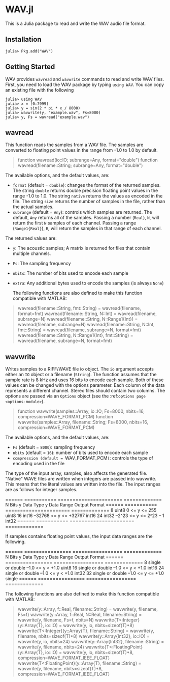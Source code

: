 WAV.jl
======

This is a Julia package to read and write the WAV audio file format.

Installation
------------

    julia> Pkg.add("WAV")

Getting Started
---------------

WAV provides `wavread` and `wavwrite` commands to read and write WAV files. First, you need to load the WAV package by typing `using WAV`. You can copy an existing file with the following

```jlcon
julia> using WAV
julia> x = [0:7999]
julia> y = sin(2 * pi * x / 8000)
julia> wavwrite(y, "example.wav", Fs=8000)
julia> y, Fs = wavread("example.wav")
```

wavread
-------

This function reads the samples from a WAV file. The samples are converted to floating
point values in the range from -1.0 to 1.0 by default.

> function wavread(io::IO; subrange=Any, format="double")
> function wavread(filename::String; subrange=Any, format="double")

The available options, and the default values, are:

* ``format`` (default = ``double``): changes the format of the returned samples. The string
  ``double`` returns double precision floating point values in the range -1.0 to 1.0. The string
  ``native`` returns the values as encoded in the file. The string ``size`` returns the number
  of samples in the file, rather than the actual samples.
* ``subrange`` (default = ``Any``): controls which samples are returned. The default, ``Any``
  returns all of the samples. Passing a number (``Real``), ``N``, will return the first ``N``
  samples of each channel. Passing a range (``Range1{Real}``), ``R``, will return the samples
  in that range of each channel.

The returned values are:

* ``y``: The acoustic samples; A matrix is returned for files that contain multiple channels.
* ``Fs``: The sampling frequency
* ``nbits``: The number of bits used to encode each sample
* ``extra``: Any additional bytes used to encode the samples (is always ``None``)

   The following functions are also defined to make this function compatible with MATLAB:

> wavread(filename::String, fmt::String) = wavread(filename, format=fmt)
> wavread(filename::String, N::Int) = wavread(filename, subrange=N)
> wavread(filename::String, N::Range1{Int}) = wavread(filename, subrange=N)
> wavread(filename::String, N::Int, fmt::String) = wavread(filename, subrange=N, format=fmt)
> wavread(filename::String, N::Range1{Int}, fmt::String) = wavread(filename, subrange=N, format=fmt)

wavwrite
--------

Writes samples to a RIFF/WAVE file io object. The ``io`` argument
accepts either an ``IO`` object or a filename (``String``). The
function assumes that the sample rate is 8 kHz and uses 16 bits to
encode each sample. Both of these values can be changed with the
options parameter. Each column of the data represents a different
channel. Stereo files should contain two columns. The options are
passed via an ``Options`` object (see the :ref:`options page
<options-module>`).

> function wavwrite(samples::Array, io::IO; Fs=8000, nbits=16, compression=WAVE_FORMAT_PCM)
> function wavwrite(samples::Array, filename::String; Fs=8000, nbits=16, compression=WAVE_FORMAT_PCM)

The available options, and the default values, are:

   * ``Fs`` (default = ``8000``): sampling frequency
   * ``nbits`` (default = ``16``): number of bits used to encode each
     sample
   * ``compression (default = ``WAV_FORMAT_PCM``)``: controls the type of encoding used in the file

The type of the input array, samples, also affects the generated
file. "Native" WAVE files are written when integers are passed into
wavwrite. This means that the literal values are written into the
file. The input ranges are as follows for integer samples.

======       ===========     ======================   =============
N Bits       y Data Type     y Data Range             Output Format
======       ===========     ======================   =============
8            uint8           0 <= y <= 255            uint8
16           int16           –32768 <= y <= +32767    int16
24           int32           –2^23 <= y <= 2^23 – 1   int32
======       ===========     ======================   =============

If samples contains floating point values, the input data ranges
are the following.

======    ================   =================   =============
N Bits    y Data Type        y Data Range        Output Format
======    ================   =================   =============
8         single or double   –1.0 <= y < +1.0    uint8
16        single or double   –1.0 <= y < +1.0    int16
24        single or double   –1.0 <= y < +1.0    int32
32        single or double   –1.0 <= y <= +1.0   single
======    ================   =================   =============

The following functions are also defined to make this function
compatible with MATLAB:

> wavwrite(y::Array, f::Real, filename::String) = wavwrite(y, filename, Fs=f)
> wavwrite(y::Array, f::Real, N::Real, filename::String) = wavwrite(y, filename, Fs=f, nbits=N)
> wavwrite{T<:Integer}(y::Array{T}, io::IO) = wavwrite(y, io, nbits=sizeof(T)*8)
> wavwrite{T<:Integer}(y::Array{T}, filename::String) = wavwrite(y, filename, nbits=sizeof(T)*8)
> wavwrite(y::Array{Int32}, io::IO) = wavwrite(y, io, nbits=24)
> wavwrite(y::Array{Int32}, filename::String) = wavwrite(y, filename, nbits=24)
> wavwrite{T<:FloatingPoint}(y::Array{T}, io::IO) = wavwrite(y, io, nbits=sizeof(T)*8, compression=WAVE_FORMAT_IEEE_FLOAT)
> wavwrite{T<:FloatingPoint}(y::Array{T}, filename::String) = wavwrite(y, filename, nbits=sizeof(T)*8, compression=WAVE_FORMAT_IEEE_FLOAT)
